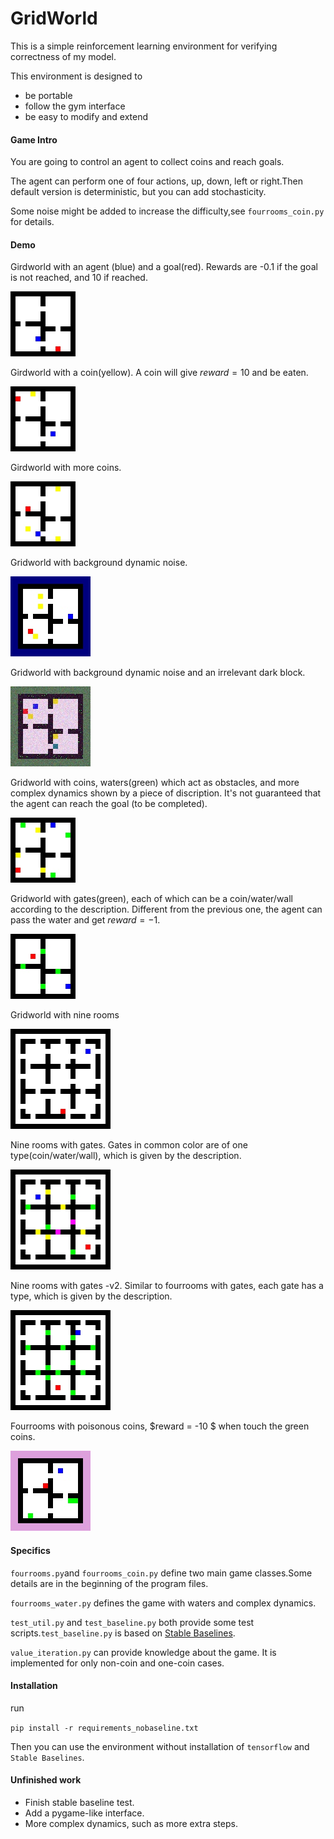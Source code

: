 # GridWorld

This is a simple reinforcement learning environment for verifying correctness of my model.

This environment is designed to

- be portable
- follow the gym interface
- be easy to modify and extend

#### Game Intro
You are going to control an agent to collect coins and reach goals.

The agent can perform one of four actions, up, down, left or right.Then default version is deterministic, but you can add stochasticity.

Some noise might be added to increase the difficulty,see `fourrooms_coin.py` for details.


#### Demo
Girdworld with an agent (blue) and a goal(red). Rewards are -0.1 if the goal is not reached, and 10 if reached.

<img src="./demo/demo0.jpg">

Girdworld with a coin(yellow). A coin will give $reward=10$ and be eaten.

<img src="./demo/demo1.jpg">

Girdworld with more coins.

<img src="./demo/demo2.jpg">

Gridworld with background dynamic noise.

<img src="./demo/demo3.jpg">

Gridworld with background dynamic noise and an irrelevant dark block.

<img src="./demo/demo4.jpg">

Gridworld with coins, waters(green) which act as obstacles, and more complex dynamics shown by a piece of discription. It's not guaranteed that the agent can reach the goal (to be completed).

<img src="./demo/fourrooms_water0.jpg">

Gridworld with gates(green), each of which can be a coin/water/wall according to the description. Different from the previous one, the agent can pass the water and get $reward=-1$.

<img src="./demo/fourrooms_gate.jpg">

Gridworld with nine rooms

<img src="./demo/ninerooms.jpg">

Nine rooms with gates. Gates in common color are of one type(coin/water/wall), which is given by the description.

<img src="./demo/ninerooms_gate.jpg">

Nine rooms with gates -v2. Similar to fourrooms with gates, each gate has a type, which is given by the description.

<img src="./demo/ninerooms_gate_v2.jpg">

Fourrooms with poisonous coins, $reward = -10 $ when touch the green coins.

<img src="./demo/fourrooms_poison.jpg">

#### Specifics

`fourrooms.py`and `fourrooms_coin.py` define two main game classes.Some details are in the beginning of the program files.

`fourrooms_water.py` defines the game with waters and complex dynamics.

`test_util.py` and `test_baseline.py` both provide some test scripts.`test_baseline.py` is based on [Stable Baselines](https://github.com/hill-a/stable-baselines).

`value_iteration.py` can provide knowledge about the game. It is implemented for only non-coin and one-coin cases.

#### Installation
run

`pip install -r requirements_nobaseline.txt`

Then you can use the environment without installation of `tensorflow` and `Stable Baselines`. 


#### Unfinished work
- Finish stable baseline test.
- Add a pygame-like interface.
- More complex dynamics, such as more extra steps.

